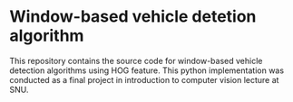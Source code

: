 # Window-based vehicle detetion algorithm

This repository contains the source code for window-based vehicle detection algorithms using HOG feature. This python implementation was conducted as a final project in introduction to computer vision lecture at SNU.

